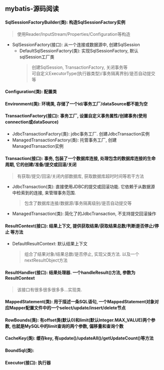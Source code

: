 
## mybatis-源码阅读

#### SqlSessionFactoryBuilder(类): 构造SqlSessionFactory实例

> 使用Reader/InputStream/Properties/Configuration等构造

- SqlSessionFactory(接口): 从一个连接或数据源中, 创建SqlSession
	- DefaultSqlSessionFactory(类): 实现SqlSessionFactory, 默认sqlSession工厂类
		> 创建SqlSession, TransactionFactory, 关闭事务等  
		> 可自定义ExecutorType(执行器类型)/事务隔离界别/是否自动提交等 

#### Configuration(类): 配置类


#### Environment(类): 环境类, 存储了一个id/事务工厂/dataSource都不能为空


#### TransactionFactory(接口): 事务工厂, 设置自定义事务属性/创建事务(使用connection或dataSource)
- JdbcTransactionFactory(类): jdbc事务工厂. 创建JdbcTransaction实例
- ManagedTransactionFactory(类): 托管事务工厂, 创建ManagedTransaction实例


#### Transaction(接口): 事务, 包装了一个数据库连接, 处理包含的数据库连接的生命周期, 它的创建/准备/提交或回滚/关闭
> 有获取/提交/回滚/关闭内部数据库, 获取数据库超时时间等若干方法
- JdbcTransaction(类): 直接使用JDBC的提交或回滚功能. 它依赖于从数据源中检索到的连接, 来管理事务范围.
	> 包含了数据库连接/数据源/事务隔离级别/是否自动提交等
- ManagedTransaction(类): 简化了的JdbcTransaction, 不支持提交回滚操作


#### ResultContext(接口): 结果上下文, 提供获取结果/获取结果总数/判断是否停止/停止 等方法
- DefaultResultContext: 默认结果上下文
	> 组合了结果对象/结果总数/是否停止, 实现父类方法. 以及一个nextResultObject方法


#### ResultHandler(接口): 结果处理器. 一个handleResult()方法, 参数为ResultContext
> 该接口有很多很多很多多...实现类.


#### MappedStatement(类): 用于描述一条SQL语句, 一个MappedStatement对象对应Mapper配置文件中的一个select/update/insert/delete节点


#### RowBounds(类): 有offset类(默认0)和limit(默认Integer.MAX_VALUE)两个参数, 也就是MySQL中的limit查询的两个参数, 偏移量和查询个数


#### CacheKey(类): 缓存key, 有update()/updateAll()/getUpdateCount()等方法


#### BoundSql(类):


#### Executor(接口): 执行器

